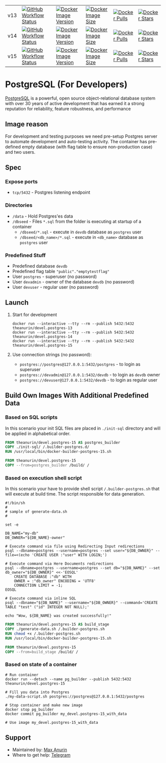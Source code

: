 |               |                                                                                |                                                                    |                                                              |                                                    |                                                    |
|---------------|--------------------------------------------------------------------------------|--------------------------------------------------------------------|--------------------------------------------------------------|----------------------------------------------------|----------------------------------------------------|
| v13 | [![GitHub Workflow Status][13 GitHub Workflow Status]][13 GitHub Workflow Log] | [![Docker Image Version][13 Docker Image Version]][13 Docker Tags] | [![Docker Image Size][13 Docker Image Size]][13 Docker Tags] | [![Docker Pulls][13 Docker Pulls]][13 Docker Repo] | [![Docker Stars][13 Docker Stars]][13 Docker Repo] |
| v14 | [![GitHub Workflow Status][14 GitHub Workflow Status]][14 GitHub Workflow Log] | [![Docker Image Version][14 Docker Image Version]][14 Docker Tags] | [![Docker Image Size][14 Docker Image Size]][14 Docker Tags] | [![Docker Pulls][14 Docker Pulls]][14 Docker Repo] | [![Docker Stars][14 Docker Stars]][14 Docker Repo] |
| v15 | [![GitHub Workflow Status][15 GitHub Workflow Status]][15 GitHub Workflow Log] | [![Docker Image Version][15 Docker Image Version]][15 Docker Tags] | [![Docker Image Size][15 Docker Image Size]][15 Docker Tags] | [![Docker Pulls][15 Docker Pulls]][15 Docker Repo] | [![Docker Stars][15 Docker Stars]][15 Docker Repo] |


# PostgreSQL (For Developers)

[PostgreSQL](https://www.postgresql.org/) is a powerful, open source object-relational database system with over 30 years of active development that has earned it a strong reputation for reliability, feature robustness, and performance

## Image reason

For development and testing purposes we need pre-setup Postgres server to automate development and auto-testing activity. The container has pre-defined empty database (with flag table to ensure non-production case) and two users.

## Spec

### Expose ports

* `tcp/5432` - Postgres listening endpoint

### Directories

* `/data` - Hold Postgres'es data
* `/dbseed` - Files `*.sql` from the folder is executing at startup of a container
    * `/dbseed/*.sql` - execute in `devdb` database as `postgres` user
    * `/dbseed/<db_name>/*.sql` - execute in `<db_name>` database as `postgres` user

### Predefined Stuff

* Predefined database `devdb`
* Predefined flag table `"public"."emptytestflag"`
* User `postgres` - superuser (no password)
* User `devadmin` - owner of the database `devdb` (no password)
* User `devuser` - regular user (no password)

## Launch

1. Start for development

    ```shell
    docker run --interactive --tty --rm --publish 5432:5432 theanurin/devel.postgres-13
    docker run --interactive --tty --rm --publish 5432:5432 theanurin/devel.postgres-14
    docker run --interactive --tty --rm --publish 5432:5432 theanurin/devel.postgres-15
    ```

1. Use connection strings (no password):

    * `postgres://postgres@127.0.0.1:5432/postgres` - to login as superuser
    * `postgres://devadmin@127.0.0.1:5432/devdb` - to login as `devdb` owner
    * `postgres://devuser@127.0.0.1:5432/devdb` - to login as regular user

## Build Own Images With Additional Predefined Data

### Based on SQL scripts

In this scenario your init SQL files are placed in `./init-sql` directory and will be applied in alphabetical order.

```dockerfile
FROM theanurin/devel.postgres-15 AS postgres_builder
COPY ./init-sql/ /.builder-postgres.d/
RUN /usr/local/bin/docker-builder-postgres-15.sh

FROM theanurin/devel.postgres-15
COPY --from=postgres_builder /build/ /
```

### Based on execution shell script

In this scenario your have to provide shell script `/.builder-postgres.sh` that will execute at build time. The script responsible for data generation.

```shell
#!/bin/sh
#
# sample of generate-data.sh
#

set -e

DB_NAME="my-db"
DB_OWNER="${DB_NAME}-owner"

# Execute command via file using Redirecting Input redirections
psql --dbname=postgres --username=postgres --set user="${DB_OWNER}" --file=<(echo 'CREATE USER :"user" WITH LOGIN;')

# Execute command via Here Documents redirections
psql --dbname=postgres --username=postgres --set db="${DB_NAME}" --set db_owner="${DB_OWNER}" <<-'EOSQL'
    CREATE DATABASE :"db" WITH
    OWNER = :"db_owner" ENCODING = 'UTF8'
    CONNECTION LIMIT = -1;
EOSQL

# Execute command via inline SQL
psql --dbname="${DB_NAME}" --username="${DB_OWNER}" --command='CREATE TABLE "test" ("id" INTEGER NOT NULL);'

echo "Wow, ${DB_NAME} was created successfully!"
```

```dockerfile
FROM theanurin/devel.postgres-15 AS build_stage
COPY ./generate-data.sh /.builder-postgres.sh
RUN chmod +x /.builder-postgres.sh
RUN /usr/local/bin/docker-builder-postgres-15.sh

FROM theanurin/devel.postgres-15
COPY --from=build_stage /build/ /
```

### Based on state of a container

```shell
# Run container
docker run --detach --name pg_builder --publish 5432:5432 theanurin/devel.postgres-15

# Fill you data into Postgres
./my-data-script.sh postgres://postgres@127.0.0.1:5432/postgres

# Stop container and make new image
docker stop pg_builder
docker commit pg_builder my_devel.postgres-15_with_data

# Use image my_devel.postgres-15_with_data
```


## Support

* Maintained by: [Max Anurin](https://anurin.name/)
* Where to get help: [Telegram](https://t.me/theanurin)

[GitHub Repo Branch]: https://github.com/theanurin/docker-images/tree/devel.postgres
[GitHub Repo Stars]: https://img.shields.io/github/stars/theanurin/docker-images?label=GitHub%20Starts

[13 GitHub Workflow Status]: https://img.shields.io/github/actions/workflow/status/theanurin/docker-images/devel.postgres-13-docker-image-release.yml?label=GitHub%20Workflow
[13 GitHub Workflow Log]: https://github.com/theanurin/docker-images/actions/workflows/devel.postgres-13-docker-image-release.yml
[13 Docker Repo]: https://hub.docker.com/r/theanurin/devel.postgres-13
[13 Docker Image Version]: https://img.shields.io/docker/v/theanurin/devel.postgres-13?sort=date&label=Version
[13 Docker Image Size]: https://img.shields.io/docker/image-size/theanurin/devel.postgres-13?label=Image%20Size
[13 Docker Tags]: https://hub.docker.com/r/theanurin/devel.postgres-13/tags
[13 Docker Stars]: https://img.shields.io/docker/stars/theanurin/devel.postgres-13?label=Docker%20Stars
[13 Docker Pulls]: https://img.shields.io/docker/pulls/theanurin/devel.postgres-13?label=Docker%20Pulls

[14 GitHub Workflow Status]: https://img.shields.io/github/actions/workflow/status/theanurin/docker-images/devel.postgres-14-docker-image-release.yml?label=GitHub%20Workflow
[14 GitHub Workflow Log]: https://github.com/theanurin/docker-images/actions/workflows/devel.postgres-14-docker-image-release.yml
[14 Docker Repo]: https://hub.docker.com/r/theanurin/devel.postgres-14
[14 Docker Image Version]: https://img.shields.io/docker/v/theanurin/devel.postgres-14?sort=date&label=Version
[14 Docker Image Size]: https://img.shields.io/docker/image-size/theanurin/devel.postgres-14?label=Image%20Size
[14 Docker Tags]: https://hub.docker.com/r/theanurin/devel.postgres-14/tags
[14 Docker Stars]: https://img.shields.io/docker/stars/theanurin/devel.postgres-14?label=Docker%20Stars
[14 Docker Pulls]: https://img.shields.io/docker/pulls/theanurin/devel.postgres-14?label=Docker%20Pulls

[15 GitHub Workflow Status]: https://img.shields.io/github/actions/workflow/status/theanurin/docker-images/devel.postgres-15-docker-image-release.yml?label=GitHub%20Workflow
[15 GitHub Workflow Log]: https://github.com/theanurin/docker-images/actions/workflows/devel.postgres-15-docker-image-release.yml
[15 Docker Repo]: https://hub.docker.com/r/theanurin/devel.postgres-15
[15 Docker Image Version]: https://img.shields.io/docker/v/theanurin/devel.postgres-15?sort=date&label=Version
[15 Docker Image Size]: https://img.shields.io/docker/image-size/theanurin/devel.postgres-15?label=Image%20Size
[15 Docker Tags]: https://hub.docker.com/r/theanurin/devel.postgres-15/tags
[15 Docker Stars]: https://img.shields.io/docker/stars/theanurin/devel.postgres-15?label=Docker%20Stars
[15 Docker Pulls]: https://img.shields.io/docker/pulls/theanurin/devel.postgres-15?label=Docker%20Pulls

